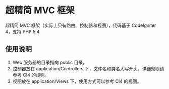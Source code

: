 # 超精简 MVC 框架

超精简 MVC 框架（实际上只有路由、控制器和视图），代码基于 CodeIgniter 4，支持 PHP 5.4

## 使用说明

1. Web 服务器的目录指向 public 目录。
2. 控制器放在 application/Controllers 下，文件名和类名大写开头，详细规则请参考 CI4 的规则。
3. 视图放在 application/Views 下，使用方式可以参考 CI4 的视图。
